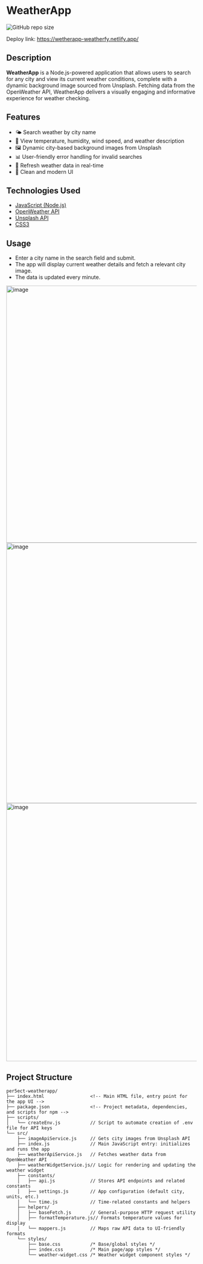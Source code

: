 # WeatherApp

![GitHub repo size](https://img.shields.io/github/repo-size/per5ect/weatherapp)

Deploy link:
https://wetherapp-weatherfy.netlify.app/

## Description

**WeatherApp** is a Node.js-powered application that allows users to search for any city and view its current weather conditions, complete with a dynamic background image sourced from Unsplash. Fetching data from the OpenWeather API, WeatherApp delivers a visually engaging and informative experience for weather checking.

## Features

- 🌤️ Search weather by city name
- 📍 View temperature, humidity, wind speed, and weather description
- 🖼️ Dynamic city-based background images from Unsplash
- 📊 User-friendly error handling for invalid searches
- 🔄 Refresh weather data in real-time
- 🎨 Clean and modern UI

## Technologies Used

- [JavaScript (Node.js)](https://nodejs.org/)
- [OpenWeather API](https://openweathermap.org/api)
- [Unsplash API](https://unsplash.com/documentation)
- [CSS3](https://developer.mozilla.org/en-US/docs/Web/CSS)

## Usage

- Enter a city name in the search field and submit.
- The app will display current weather details and fetch a relevant city image.
- The data is updated every minute.


<img width="1434" height="681" alt="image" src="https://github.com/user-attachments/assets/d2ee1c6a-bfdd-493f-a3b7-27206c840d4e" />
<img width="1431" height="690" alt="image" src="https://github.com/user-attachments/assets/4f810e40-3196-4442-a47a-91c89a216647" />
<img width="1433" height="684" alt="image" src="https://github.com/user-attachments/assets/08eb7709-fbce-466c-a149-51d738519fe4" />



## Project Structure

```
per5ect-weatherapp/
├── index.html                 <!-- Main HTML file, entry point for the app UI -->
├── package.json               <!-- Project metadata, dependencies, and scripts for npm -->
├── scripts/
│   └── createEnv.js           // Script to automate creation of .env file for API keys
└── src/
    ├── imageApiService.js     // Gets city images from Unsplash API
    ├── index.js               // Main JavaScript entry: initializes and runs the app
    ├── weatherApiService.js   // Fetches weather data from OpenWeather API
    ├── weatherWidgetService.js// Logic for rendering and updating the weather widget
    ├── constants/
    │   ├── api.js             // Stores API endpoints and related constants
    │   ├── settings.js        // App configuration (default city, units, etc.)
    │   └── time.js            // Time-related constants and helpers
    ├── helpers/
    │   ├── baseFetch.js       // General-purpose HTTP request utility
    │   ├── formatTemperature.js// Formats temperature values for display
    │   └── mappers.js         // Maps raw API data to UI-friendly formats
    └── styles/
        ├── base.css           /* Base/global styles */
        ├── index.css          /* Main page/app styles */
        └── weather-widget.css /* Weather widget component styles */

```
